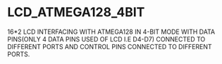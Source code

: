 # LCD_ATMEGA128_4BIT
16*2 LCD INTERFACING WITH ATMEGA128 IN 4-BIT MODE WITH DATA PINS(ONLY 4 DATA PINS USED OF LCD I.E D4-D7) CONNECTED TO DIFFERENT PORTS AND CONTROL PINS CONNECTED TO DIFFERENT PORTS.
